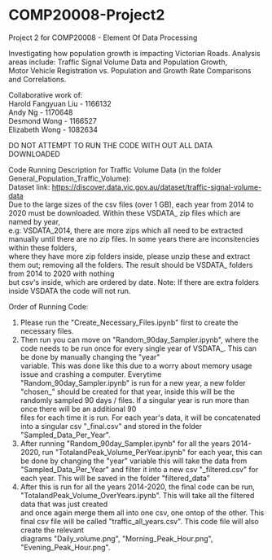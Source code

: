 # COMP20008-Project2
Project 2 for COMP20008 - Element Of Data Processing  


Investigating how population growth is impacting Victorian Roads. Analysis areas include: Traffic Signal Volume Data and Population Growth,  
Motor Vehicle Registration vs. Population and  Growth Rate Comparisons and Correlations. 


Collaborative work of:  
Harold Fangyuan Liu - 1166132  
Andy Ng -  1170648  
Desmond Wong - 1166527  
Elizabeth Wong - 1082634   
  
DO NOT ATTEMPT TO RUN THE CODE WITH OUT ALL DATA DOWNLOADED  

Code Running Description for Traffic Volume Data (in the folder General_Population_Traffic_Volume):  
Dataset link: https://discover.data.vic.gov.au/dataset/traffic-signal-volume-data  
Due to the large sizes of the csv files (over 1 GB), each year from 2014 to 2020 must be downloaded. Within these VSDATA_ zip files which are named by year,  
e.g: VSDATA_2014, there are more zips which all need to be extracted manually until there are no zip files. In some years there are inconsitencies within these folders,  
where they have more zip folders inside, please unzip these and extract them out; removing all the folders. The result should be VSDATA_ folders from 2014 to 2020 with nothing   
but csv's inside, which are ordered by date. Note: If there are extra folders inside VSDATA the code will not run.  

Order of Running Code:
1. Please run the "Create_Necessary_Files.ipynb" first to create the necessary files.  
2. Then run you can move on "Random_90day_Sampler.ipynb", where the code needs to be run once for every single year of VSDATA_. This can be done by manually changing the "year"  
variable. This was done like this due to a worry about memory usage issue and crashing a computer. Everytime "Random_90day_Sampler.ipynb" is run for a new year, a new folder  
"chosen_" should be created for that year, inside this will be the randomly sampled 90 days / files. If a singular year is run more than once there will be an additional 90  
files for each time it is run. For each year's data, it will be concatenated into a singular csv "_final.csv" and stored in the folder "Sampled_Data_Per_Year".  
3. After running "Random_90day_Sampler.ipynb" for all the years 2014-2020, run "TotalandPeak_Volume_PerYear.ipynb" for each year, this can be done by changing the "year" variable  this will take the data from "Sampled_Data_Per_Year" and filter it into a new csv "_filtered.csv" for each year. This will be saved in the folder "filtered_data"  
4. After this is run for all the years 2014-2020, the final code can be run, "TotalandPeak_Volume_OverYears.ipynb". This will take all the filtered data that was just created  
and once again merge them all into one csv, one ontop of the other. This final csv file will be called "traffic_all_years.csv". This code file will also create the relevant  
diagrams "Daily_volume.png", "Morning_Peak_Hour.png", "Evening_Peak_Hour.png".
